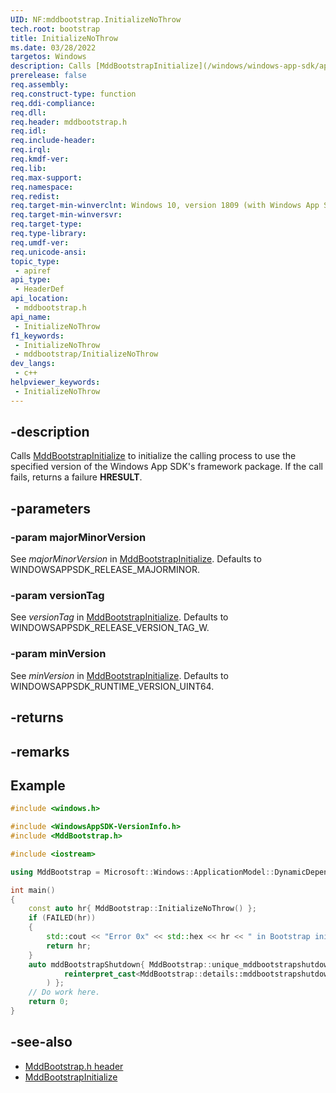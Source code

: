 ```yaml
---
UID: NF:mddbootstrap.InitializeNoThrow
tech.root: bootstrap
title: InitializeNoThrow
ms.date: 03/28/2022
targetos: Windows
description: Calls [MddBootstrapInitialize](/windows/windows-app-sdk/api/win32/mddbootstrap/nf-mddbootstrap-mddbootstrapinitialize) to initialize the calling process to use the specified version of the Windows App SDK's framework package. If the call fails, returns a failure **HRESULT**.
prerelease: false
req.assembly: 
req.construct-type: function
req.ddi-compliance: 
req.dll: 
req.header: mddbootstrap.h
req.idl: 
req.include-header: 
req.irql: 
req.kmdf-ver: 
req.lib: 
req.max-support: 
req.namespace: 
req.redist: 
req.target-min-winverclnt: Windows 10, version 1809 (with Windows App SDK version 1.1 Stable or later)
req.target-min-winversvr: 
req.target-type: 
req.type-library: 
req.umdf-ver: 
req.unicode-ansi: 
topic_type:
 - apiref
api_type:
 - HeaderDef
api_location:
 - mddbootstrap.h
api_name:
 - InitializeNoThrow
f1_keywords:
 - InitializeNoThrow
 - mddbootstrap/InitializeNoThrow
dev_langs:
 - c++
helpviewer_keywords:
 - InitializeNoThrow
---
```


## -description

Calls [MddBootstrapInitialize](/windows/windows-app-sdk/api/win32/mddbootstrap/nf-mddbootstrap-mddbootstrapinitialize) to initialize the calling process to use the specified version of the Windows App SDK's framework package. If the call fails, returns a failure **HRESULT**.

## -parameters

### -param majorMinorVersion

See *majorMinorVersion* in [MddBootstrapInitialize](/windows/windows-app-sdk/api/win32/mddbootstrap/nf-mddbootstrap-mddbootstrapinitialize). Defaults to WINDOWSAPPSDK_RELEASE_MAJORMINOR.

### -param versionTag

See *versionTag* in [MddBootstrapInitialize](/windows/windows-app-sdk/api/win32/mddbootstrap/nf-mddbootstrap-mddbootstrapinitialize). Defaults to WINDOWSAPPSDK_RELEASE_VERSION_TAG_W.

### -param minVersion

See *minVersion* in [MddBootstrapInitialize](/windows/windows-app-sdk/api/win32/mddbootstrap/nf-mddbootstrap-mddbootstrapinitialize). Defaults to WINDOWSAPPSDK_RUNTIME_VERSION_UINT64.

## -returns

## -remarks

## Example

```cpp
#include <windows.h>

#include <WindowsAppSDK-VersionInfo.h>
#include <MddBootstrap.h>

#include <iostream>

using MddBootstrap = Microsoft::Windows::ApplicationModel::DynamicDependency::Bootstrap;

int main()
{
    const auto hr{ MddBootstrap::InitializeNoThrow() };
    if (FAILED(hr))
    {
        std::cout << "Error 0x" << std::hex << hr << " in Bootstrap initialization";
        return hr;
    }
    auto mddBootstrapShutdown{ MddBootstrap::unique_mddbootstrapshutdown(
            reinterpret_cast<MddBootstrap::details::mddbootstrapshutdown_t*>(1)
        ) };
    // Do work here.
    return 0;
}
```

## -see-also

* [MddBootstrap.h header](/windows/windows-app-sdk/api/win32/mddbootstrap/)
* [MddBootstrapInitialize](/windows/windows-app-sdk/api/win32/mddbootstrap/nf-mddbootstrap-mddbootstrapinitialize)
